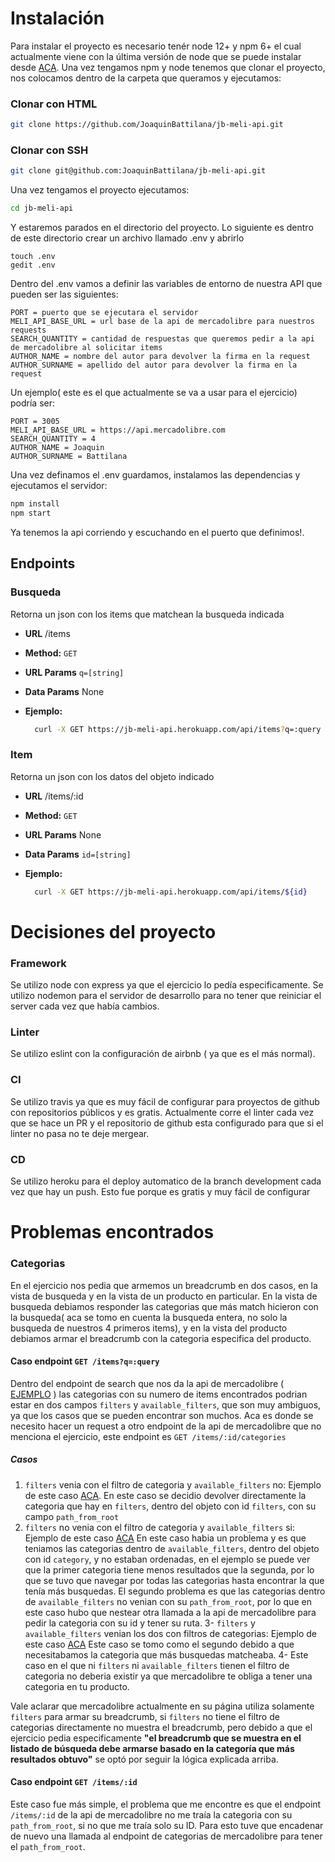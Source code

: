 # Instalación

Para instalar el proyecto es necesario tenér node 12+ y npm 6+ el cual actualmente viene con la última versión de node que se puede instalar desde [ACA](https://nodejs.org/en/).
Una vez tengamos npm y node tenemos que clonar el proyecto, nos colocamos dentro de la carpeta que queramos y ejecutamos:

### Clonar con HTML
```sh
git clone https://github.com/JoaquinBattilana/jb-meli-api.git
````

### Clonar con SSH
```sh
git clone git@github.com:JoaquinBattilana/jb-meli-api.git
```

Una vez tengamos el proyecto ejecutamos:
```sh
cd jb-meli-api
```
Y estaremos parados en el directorio del proyecto.
Lo siguiente es dentro de este directorio crear un archivo llamado .env y abrirlo
```
touch .env
gedit .env
````
Dentro del .env vamos a definir las variables de entorno de nuestra API que pueden ser las siguientes:
```code
PORT = puerto que se ejecutara el servidor
MELI_API_BASE_URL = url base de la api de mercadolibre para nuestros requests
SEARCH_QUANTITY = cantidad de respuestas que queremos pedir a la api de mercadolibre al solicitar items
AUTHOR_NAME = nombre del autor para devolver la firma en la request
AUTHOR_SURNAME = apellido del autor para devolver la firma en la request
```
Un ejemplo( este es el que actualmente se va a usar para el ejercicio) podría ser:
```code
PORT = 3005
MELI_API_BASE_URL = https://api.mercadolibre.com
SEARCH_QUANTITY = 4
AUTHOR_NAME = Joaquin
AUTHOR_SURNAME = Battilana
```

Una vez definamos el .env guardamos, instalamos las dependencias y ejecutamos el servidor:
```bash
npm install
npm start
```
Ya tenemos la api corriendo y escuchando en el puerto que definimos!.

## Endpoints

### **Busqueda**

  Retorna un json con los items que matchean la busqueda indicada

* **URL**
  /items
* **Method:**
  `GET`
*  **URL Params**
   `q=[string]`

* **Data Params**
  None
 
* **Ejemplo:**

  ```bash
    curl -X GET https://jb-meli-api.herokuapp.com/api/items?q=:query
  ```
  
### **Item**

  Retorna un json con los datos del objeto indicado

* **URL**
  /items/:id
* **Method:**
  `GET`
*  **URL Params**
   None

* **Data Params**
  `id=[string]`
 
* **Ejemplo:**

  ```bash
    curl -X GET https://jb-meli-api.herokuapp.com/api/items/${id}
  ```

# Decisiones del proyecto

### Framework
Se utilizo node con express ya que el ejercicio lo pedía especificamente. Se utilizo nodemon para el servidor de desarrollo para no tener que reiniciar el server cada vez que había cambios.
### Linter
Se utilizo eslint con la configuración de airbnb ( ya que es el más normal).
### CI
Se utilizo travis ya que es muy fácil de configurar para proyectos de github con repositorios públicos y es gratis. Actualmente corre el linter cada vez que se hace un PR y el repositorio de github esta configurado para que si el linter no pasa no te deje mergear.
### CD
Se utilizo heroku para el deploy automatico de la branch development cada vez que hay un push. Esto fue porque es gratis y muy fácil de configurar

# Problemas encontrados
### Categorias
En el ejercicio nos pedia que armemos un breadcrumb en dos casos, en la vista de busqueda y en la vista de un producto en particular. En la vista de busqueda debiamos responder las categorias que más match hicieron con la busqueda( aca se tomo en cuenta la busqueda entera, no solo la busqueda de nuestros 4 primeros items), y en la vista del producto debiamos armar el breadcrumb con la categoria especifica del producto.
#### Caso endpoint `GET /items?q=:query`
Dentro del endpoint de search que nos da la api de mercadolibre ( [EJEMPLO](https://api.mercadolibre.com/sites/MLA/search?q=asd&limit=4) ) las categorias con su numero de items encontrados podrian estar en dos campos `filters` y `available_filters`, que son muy ambiguos, ya que los casos que se pueden encontrar son muchos. Aca es donde se necesito hacer un request a otro endpoint de la api de mercadolibre que no menciona el ejercicio, este endpoint es `GET /items/:id/categories`
##### Casos
1. `filters` venia con el filtro de categoria y `available_filters` no:
Ejemplo de este caso [ACA](https://api.mercadolibre.com/sites/MLA/search?q=%22apple%20iphone%22).
En este caso se decidio devolver directamente la categoria que hay en `filters`, dentro del objeto con id `filters`, con su campo `path_from_root`
2. `filters` no venia con el filtro de categoria y `available_filters` si:
Ejemplo de este caso [ACA]()
En este caso habia un problema y es que teniamos las categorias dentro de `available_filters`, dentro del objeto con id `category`, y no estaban ordenadas, en el ejemplo se puede ver que la primer categoria tiene menos resultados que la segunda, por lo que se tuvo que navegar por todas las categorias hasta encontrar la que tenía más busquedas. El segundo problema es que las categorias dentro de `available_filters` no venian con su `path_from_root`, por lo que en este caso hubo que nestear otra llamada a la api de mercadolibre para pedir la categoria con su id y tener su ruta.
3- `filters` y `available_filters` venian los dos con filtros de categorias:
Ejemplo de este caso [ACA](https://api.mercadolibre.com/sites/MLA/search?q=%22aaa%22)
Este caso se tomo como el segundo debido a que necesitabamos la categoria que más busquedas matcheaba.
4- Este caso en el que ni `filters` ni `available_filters` tienen el filtro de categoria no deberia existir ya que mercadolibre te obliga a tener una categoria en tu producto.

Vale aclarar que mercadolibre actualmente en su página utiliza solamente `filters` para armar su breadcrumb, si `filters` no tiene el filtro de categorias directamente no muestra el breadcrumb, pero debido a que el ejercicio pedia especificamente **"el breadcrumb que se muestra en el listado de búsqueda debe armarse basado en la categoría que más resultados obtuvo"** se optó por seguir la lógica explicada arriba.

#### Caso endpoint `GET /items/:id`
Este caso fue más simple, el problema que me encontre es que el endpoint `/items/:id` de la api de mercadolibre no me traía la categoria con su `path_from_root`, si no que me traía solo su ID. Para esto tuve que encadenar de nuevo una llamada al endpoint de categorias de mercadolibre para tener el `path_from_root`.
